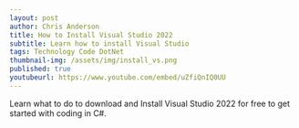 ```yaml
---
layout: post
author: Chris Anderson
title: How to Install Visual Studio 2022
subtitle: Learn how to install Visual Studio
tags: Technology Code DotNet
thumbnail-img: /assets/img/install_vs.png
published: true
youtubeurl: https://www.youtube.com/embed/uZfiQnIQ0UU
---
```


Learn what to do to download and Install Visual Studio 2022 for free to get started with coding in C#.




